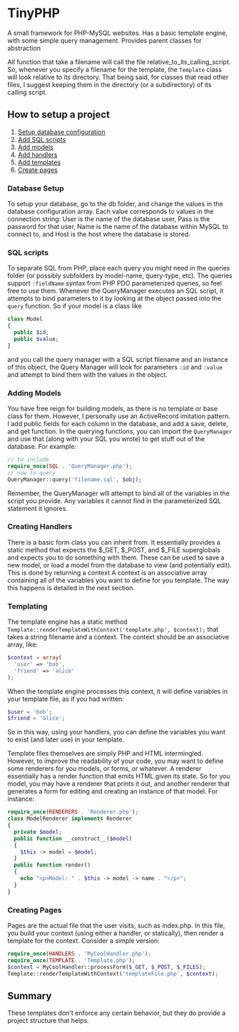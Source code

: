 TinyPHP
=======

A small framework for PHP-MySQL websites. Has a basic template engine, with some simple query management. Provides parent classes for abstraction

All function that take a filename will call the file relative_to_its_calling_script. So, whenever you specify a filename for the template, the `Template` class will look relative to its directory. That being said, for classes that read other files, I suggest keeping them in the directory (or a subdirectory) of its calling script.

## How to setup a project ##
1. [Setup database configuration](#db)
2. [Add SQL scripts](#sql)
3. [Add models](#models)
4. [Add handlers](#handlers)
5. [Add templates](#templates)
6. [Create pages](#pages)

### <a name='db'/> Database Setup
To setup your database, go to the db folder, and change the values in the database configuration array. Each value corresponds to values in the connection string: User is the name of the database user, Pass is the password for that user, Name is the name of the database within MySQL to connect to, and Host is the host where the database is stored.

### <a name='sql'/>SQL scripts
To separate SQL from PHP, place each query you might need in the queries folder (or possibly subfolders by model-name, query-type, etc). The queries support `:fieldName` syntax from PHP PDO parameterized queries, so feel free to use them. Whenever the QueryManager executes an SQL script, it attempts to bind parameters to it by looking at the object passed into the `query` function. So if your model is a class like 
```PHP
class Model
{
  public $id;
  public $value;
}
```
and you call the query manager with a SQL script filename and an instance of this object, the Query Manager will look for parameters `:id` and `:value` and attempt to bind them with the values in the object. 

### <a name='models'/> Adding Models
You have free reign for building models, as there is no template or base class for them. However, I personally use an ActiveRecord imitation pattern. I add public fields for each column in the database, and add a save, delete, and get function. In the querying functions, you can import the `QueryManager` and use that (along with your SQL you wrote) to get stuff out of the database. For example:
```PHP
// to include
require_once(SQL . 'QueryManager.php');
// now to query
QueryManager::query('filename.sql', $obj);
```
Remember, the QueryManager will attempt to bind all of the variables in the script you provide. Any variables it cannot find in the parameterized SQL statement it ignores.

### <a name='handlers'/> Creating Handlers
There is a basic form class you can inherit from. It essentially provides a static method that expects the $_GET, $_POST, and $_FILE superglobals and expects you to do something with them. These can be used to save a new model, or load a model from the database to view (and potentially edit). This is done by returning a context
A context is an associative array containing all of the variables you want to define for you template. The way this happens is detailed in the next section.

### <a name='templates'/> Templating
The template engine has a static method ` Template::renderTemplateWithContext('template.php', $context);` that takes a string filename and a context. The context should be an associative array, like:
```PHP
$context = array(
  'user' => 'bob',
  'friend' => 'alice'
);
```
When the template engine processes this context, it will define variables in your template file, as if you had written:
```PHP
$user = 'bob';
$friend = 'alice';
```
So in this way, using your handlers, you can define the variables you want to exist (and later use) in your template.

Template files themselves are simply PHP and HTML intermingled. However, to improve the readability of your code, you may want to define some renderers for you models, or forms, or whatever. A renderer essentially has a render function that emits HTML given its state. So for you model, you may have a renderer that prints it out, and another renderer that generates a form for editing and creating an instance of that model. For instance:
```PHP
require_once(RENDERERS . 'Renderer.php');
class ModelRenderer implements Renderer
{
  private $model;
  public function __construct__($model)
  {
    $this -> model = $model;
  }
  public function render()
  {
    echo "<p>Model: " . $this -> model -> name . "</p>";
  }
}
```

### <a name='pages'/> Creating Pages
Pages are the actual file that the user visits, such as index.php. In this file, you build your context (using either a handler, or statically), then render a template for the context. Consider a simple version:
```PHP
require_once(HANDLERS . 'MyCoolHandler.php');
require_once(TEMPLATE . 'Template.php');
$context = MyCoolHandler::processForm($_GET, $_POST, $_FILES);
Template::renderTemplateWithContext('templateFile.php', $context);
```

## Summary
These templates don't enforce any certain behavior, but they do provide a project structure that helps.